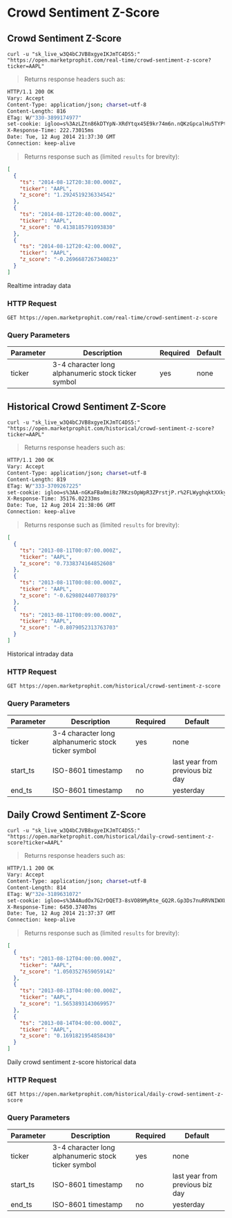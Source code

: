 
# Crowd Sentiment Z-Score


## Crowd Sentiment Z-Score

```shell
curl -u "sk_live_w3Q4bCJVB8xgyeIKJmTC4DS5:" "https://open.marketprophit.com/real-time/crowd-sentiment-z-score?ticker=AAPL"
```

> Returns response headers such as:

```bash
HTTP/1.1 200 OK
Vary: Accept
Content-Type: application/json; charset=utf-8
Content-Length: 816
ETag: W/"330-3899174977"
set-cookie: igloo=s%3AzLZtn86kDTYpN-XRdYtqx45E9kr74m6n.nQKzGpcalHu5TYPtdgS8%2BFfBlvw%2BhP9ogPYb5jx%2B01M; Path=/; Expires=Wed, 13 Aug 2014 21:37:30 GMT; HttpOnly
X-Response-Time: 222.73015ms
Date: Tue, 12 Aug 2014 21:37:30 GMT
Connection: keep-alive


```

> Returns response such as (limited `results` for brevity):

```json
[
  {
    "ts": "2014-08-12T20:38:00.000Z",
    "ticker": "AAPL",
    "z_score": "1.2924519236334542"
  },
  {
    "ts": "2014-08-12T20:40:00.000Z",
    "ticker": "AAPL",
    "z_score": "0.4138185791093830"
  },
  {
    "ts": "2014-08-12T20:42:00.000Z",
    "ticker": "AAPL",
    "z_score": "-0.2696687267340823"
  }
]
```

Realtime intraday data

### HTTP Request

`GET https://open.marketprophit.com/real-time/crowd-sentiment-z-score`

### Query Parameters

Parameter | Description | Required | Default
--------- | ----------- | -------- | -------
ticker | 3-4 character long alphanumeric stock ticker symbol | yes | none



## Historical Crowd Sentiment Z-Score

```shell
curl -u "sk_live_w3Q4bCJVB8xgyeIKJmTC4DS5:" "https://open.marketprophit.com/historical/crowd-sentiment-z-score?ticker=AAPL"
```

> Returns response headers such as:

```bash
HTTP/1.1 200 OK
Vary: Accept
Content-Type: application/json; charset=utf-8
Content-Length: 819
ETag: W/"333-3709267225"
set-cookie: igloo=s%3AA-nGKaFBa0mi8z7RKzsOpWpR3ZPrstjP.r%2FLWyghqktXXkyXe03r3fZy%2BIWBtQP2jm4CP43dKtBY; Path=/; Expires=Wed, 13 Aug 2014 21:38:13 GMT; HttpOnly
X-Response-Time: 35176.02233ms
Date: Tue, 12 Aug 2014 21:38:06 GMT
Connection: keep-alive


```

> Returns response such as (limited `results` for brevity):

```json
[
  {
    "ts": "2013-08-11T00:07:00.000Z",
    "ticker": "AAPL",
    "z_score": "0.7338374164852608"
  },
  {
    "ts": "2013-08-11T00:08:00.000Z",
    "ticker": "AAPL",
    "z_score": "-0.6298024407780379"
  },
  {
    "ts": "2013-08-11T00:09:00.000Z",
    "ticker": "AAPL",
    "z_score": "-0.8079052313763703"
  }
]
```

Historical intraday data

### HTTP Request

`GET https://open.marketprophit.com/historical/crowd-sentiment-z-score`

### Query Parameters

Parameter | Description | Required | Default
--------- | ----------- | -------- | -------
ticker | 3-4 character long alphanumeric stock ticker symbol | yes | none
start_ts | ISO-8601 timestamp | no | last year from previous biz day
end_ts | ISO-8601 timestamp | no | yesterday


## Daily Crowd Sentiment Z-Score

```shell
curl -u "sk_live_w3Q4bCJVB8xgyeIKJmTC4DS5:" "https://open.marketprophit.com/historical/daily-crowd-sentiment-z-score?ticker=AAPL"
```

> Returns response headers such as:

```bash
HTTP/1.1 200 OK
Vary: Accept
Content-Type: application/json; charset=utf-8
Content-Length: 814
ETag: W/"32e-3189631072"
set-cookie: igloo=s%3A4AudOx7G2rDQET3-8sVO89MyRte_GQ2R.Gp3Ds7nuRRVNIWXUTf7lg7T14TBkEnOkQRNyIB6WoEE; Path=/; Expires=Wed, 13 Aug 2014 21:37:37 GMT; HttpOnly
X-Response-Time: 6450.37407ms
Date: Tue, 12 Aug 2014 21:37:37 GMT
Connection: keep-alive


```

> Returns response such as (limited `results` for brevity):

```json
[
  {
    "ts": "2013-08-12T04:00:00.000Z",
    "ticker": "AAPL",
    "z_score": "1.0503527659059142"
  },
  {
    "ts": "2013-08-13T04:00:00.000Z",
    "ticker": "AAPL",
    "z_score": "1.5653893143069957"
  },
  {
    "ts": "2013-08-14T04:00:00.000Z",
    "ticker": "AAPL",
    "z_score": "0.1691821954858430"
  }
]
```

Daily crowd sentiment z-score historical data

### HTTP Request

`GET https://open.marketprophit.com/historical/daily-crowd-sentiment-z-score`

### Query Parameters

Parameter | Description | Required | Default
--------- | ----------- | -------- | -------
ticker | 3-4 character long alphanumeric stock ticker symbol | yes | none
start_ts | ISO-8601 timestamp | no | last year from previous biz day
end_ts | ISO-8601 timestamp | no | yesterday
